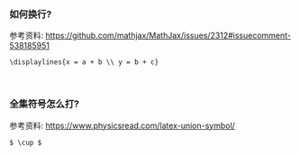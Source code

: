 ### 如何换行?
参考资料: https://github.com/mathjax/MathJax/issues/2312#issuecomment-538185951
```shell
\displaylines{x = a + b \\ y = b + c}
```  

&nbsp;  
### 全集符号怎么打?  
参考资料: https://www.physicsread.com/latex-union-symbol/  
```shell
$ \cup $ 
```

